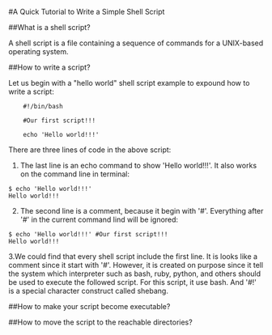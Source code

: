 #A Quick Tutorial to Write a Simple Shell Script

##What is a shell script?

A shell script is a file containing a sequence of commands for a UNIX-based operating system.

##How to write a script?

Let us begin with a "hello world" shell script example to expound how to write a script:

```
	#!/bin/bash

	#Our first script!!!

	echo 'Hello world!!!'
```

There are three lines of code in the above script:

1. The last line is an echo command to show 'Hello world!!!'. It also works on the command line in terminal:

```
$ echo 'Hello world!!!'
Hello world!!!
```

2. The second line is a comment, because it begin with '#'. Everything after '#' in the current command lind will be ignored:

```
$ echo 'Hello world!!!' #Our first script!!!
Hello world!!!
```

3.We could find that every shell script include the first line. It is looks like a comment since it start with '#'. However, it is created on purpose since it tell the system which interpreter such as bash, ruby, python, and others should be used to execute the followed script. For this script, it use bash. And '#!' is a special character construct called shebang.

##How to make your script become executable?



##How to move the script to the reachable directories?



